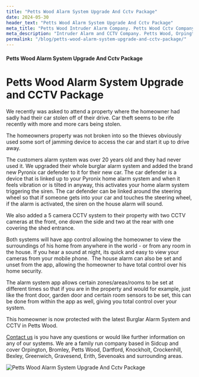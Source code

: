 ```yaml
---
title: "Petts Wood Alarm System Upgrade And Cctv Package"
date: 2024-05-30
header_text: "Petts Wood Alarm System Upgrade And Cctv Package"
meta_title: "Petts Wood Intruder Alarm Company. Petts Wood Cctv Company - My Alarm Security"
meta_description: "Intruder Alarm and CCTV Company. Petts Wood, Orpington, Bromley, Sevenoaks, Bexley, Dartford, Greenwich. 020 8302 4065."
permalink: "/blog/petts-wood-alarm-system-upgrade-and-cctv-package/"
---
```


#### Petts Wood Alarm System Upgrade And Cctv Package

# **Petts Wood Alarm System Upgrade and CCTV Package** 

We recently was asked to attend a property where the homeowner had sadly had their car stolen off of their drive. Car theft seems to be rife recently with more and more cars being stolen. 

The homeowners property was not broken into so the thieves obviously used some sort of jamming device to access the car and start it up to drive away.

The customers alarm system was over 20 years old and they had never used it. We upgraded their whole burglar alarm system and added the brand new Pyronix car defender to it for their new car. The car defender is a device that is linked up to your Pyronix home alarm system and when it feels vibration or is tilted in anyway, this activates your home alarm system triggering the siren. The car defender can be linked around the steering wheel so that if someone gets into your car and touches the steering wheel, if the alarm is activated, the siren on the house alarm will sound. 

We also added a 5 camera CCTV system to their property with two CCTV cameras at the front, one down the side and two at the rear with one covering the shed entrance.

Both systems will have app control allowing the homeowner to view the surroundings of his home from anywhere in the world - or from any room in the house. If you hear a sound at night, its quick and easy to view your cameras from your mobile phone.  The house alarm can also be set and unset from the app, allowing the homeowner to have total control over his home security.

The alarm system app allows certain zones/areas/rooms to be set at different times so that if you are in the property and would for example, just like the front door, garden door and certain room sensors to be set, this can be done from within the app as well, giving you total control over your system.

This homeowner is now protected with the latest Burglar Alarm System and CCTV in Petts Wood. 

[Contact us](/contact/) is you have any questions or would like further information on any of our systems. We are a family run company based in Sidcup and cover Orpington, Bromley, Petts Wood, Dartford, Knockholt, Crockenhill, Bexley, Greenwich, Gravesend, Erith, Sevenoaks and surrounding areas.

![Petts Wood Alarm System Upgrade And Cctv Package](https://res.cloudinary.com/kbs/image/upload/)